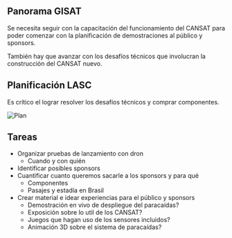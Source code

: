 ## Panorama GISAT

Se necesita seguir con la capacitación del funcionamiento del CANSAT para poder comenzar con la planificación de demostraciones al público y sponsors.

También hay que avanzar con los desafíos técnicos que involucran la construcción del CANSAT nuevo.

## Planificación LASC

Es crítico el lograr resolver los desafíos técnicos y comprar componentes.

![Plan](http://www.plantuml.com/plantuml/proxy?cache=no&src=https://raw.githubusercontent.com/gisat-udec/pillan/main/plan.iuml)

## Tareas

- Organizar pruebas de lanzamiento con dron
  - Cuando y con quién
- Identificar posibles sponsors
- Cuantificar cuanto queremos sacarle a los sponsors y para qué
  - Componentes
  - Pasajes y estadía en Brasil
- Crear material e idear experiencias para el público y sponsors
  - Demostración en vivo de despliegue del paracaídas?
  - Exposición sobre lo util de los CANSAT?
  - Juegos que hagan uso de los sensores incluidos?
  - Animación 3D sobre el sistema de paracaídas?